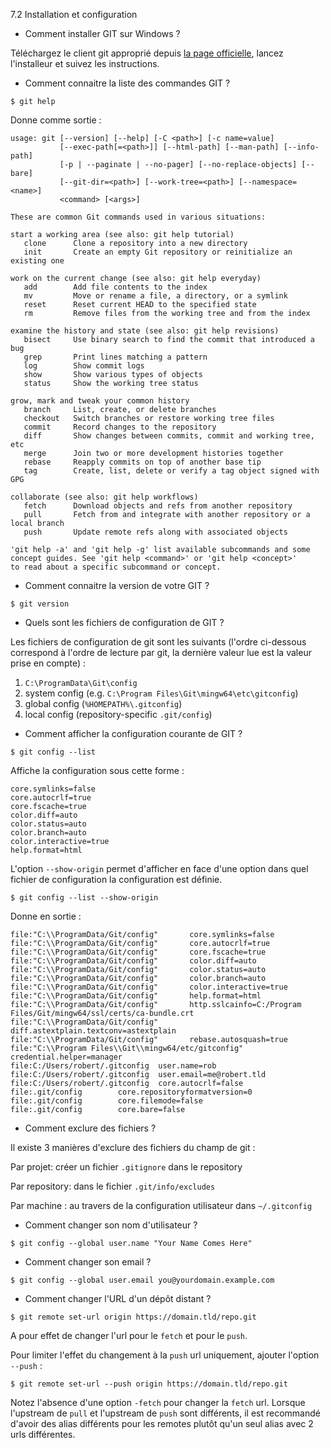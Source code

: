 7.2 Installation et configuration
- Comment installer GIT sur Windows ?

Téléchargez le client git approprié depuis [la page officielle](https://git-scm.com/downloads), lancez l'installeur et suivez les instructions.

- Comment connaitre la liste des commandes GIT ?

```
$ git help
```

Donne comme sortie :

```
usage: git [--version] [--help] [-C <path>] [-c name=value]
           [--exec-path[=<path>]] [--html-path] [--man-path] [--info-path]
           [-p | --paginate | --no-pager] [--no-replace-objects] [--bare]
           [--git-dir=<path>] [--work-tree=<path>] [--namespace=<name>]
           <command> [<args>]

These are common Git commands used in various situations:

start a working area (see also: git help tutorial)
   clone      Clone a repository into a new directory
   init       Create an empty Git repository or reinitialize an existing one

work on the current change (see also: git help everyday)
   add        Add file contents to the index
   mv         Move or rename a file, a directory, or a symlink
   reset      Reset current HEAD to the specified state
   rm         Remove files from the working tree and from the index

examine the history and state (see also: git help revisions)
   bisect     Use binary search to find the commit that introduced a bug
   grep       Print lines matching a pattern
   log        Show commit logs
   show       Show various types of objects
   status     Show the working tree status

grow, mark and tweak your common history
   branch     List, create, or delete branches
   checkout   Switch branches or restore working tree files
   commit     Record changes to the repository
   diff       Show changes between commits, commit and working tree, etc
   merge      Join two or more development histories together
   rebase     Reapply commits on top of another base tip
   tag        Create, list, delete or verify a tag object signed with GPG

collaborate (see also: git help workflows)
   fetch      Download objects and refs from another repository
   pull       Fetch from and integrate with another repository or a local branch
   push       Update remote refs along with associated objects

'git help -a' and 'git help -g' list available subcommands and some
concept guides. See 'git help <command>' or 'git help <concept>'
to read about a specific subcommand or concept.

```

- Comment connaitre la version de votre GIT ?

```
$ git version
```

- Quels sont les fichiers de configuration de GIT ?

Les fichiers de configuration de git sont les suivants (l'ordre ci-dessous correspond à l'ordre de lecture par git, la dernière valeur lue est la valeur prise en compte) :

1. `C:\ProgramData\Git\config`
2. system config (e.g. `C:\Program Files\Git\mingw64\etc\gitconfig`)
3. global config (`%HOMEPATH%\.gitconfig`)
4. local config (repository-specific `.git/config`)

- Comment afficher la configuration courante de GIT ?

```
$ git config --list
```

Affiche la configuration sous cette forme : 

```
core.symlinks=false
core.autocrlf=true
core.fscache=true
color.diff=auto
color.status=auto
color.branch=auto
color.interactive=true
help.format=html
```

L'option `--show-origin` permet d'afficher en face d'une option dans quel fichier de configuration la configuration est définie.

```
$ git config --list --show-origin
```

Donne en sortie :

```
file:"C:\\ProgramData/Git/config"       core.symlinks=false
file:"C:\\ProgramData/Git/config"       core.autocrlf=true
file:"C:\\ProgramData/Git/config"       core.fscache=true
file:"C:\\ProgramData/Git/config"       color.diff=auto
file:"C:\\ProgramData/Git/config"       color.status=auto
file:"C:\\ProgramData/Git/config"       color.branch=auto
file:"C:\\ProgramData/Git/config"       color.interactive=true
file:"C:\\ProgramData/Git/config"       help.format=html
file:"C:\\ProgramData/Git/config"       http.sslcainfo=C:/Program Files/Git/mingw64/ssl/certs/ca-bundle.crt
file:"C:\\ProgramData/Git/config"       diff.astextplain.textconv=astextplain
file:"C:\\ProgramData/Git/config"       rebase.autosquash=true
file:"C:\\Program Files\\Git\\mingw64/etc/gitconfig"    credential.helper=manager
file:C:/Users/robert/.gitconfig  user.name=rob
file:C:/Users/robert/.gitconfig  user.email=me@robert.tld
file:C:/Users/robert/.gitconfig  core.autocrlf=false
file:.git/config        core.repositoryformatversion=0
file:.git/config        core.filemode=false
file:.git/config        core.bare=false
```

- Comment exclure des fichiers ?

Il existe 3 manières d'exclure des fichiers du champ de git :

Par projet: créer un fichier `.gitignore` dans le repository

Par repository: dans le fichier `.git/info/excludes`

Par machine : au travers de la configuration utilisateur dans `~/.gitconfig`

- Comment changer son nom d'utilisateur ?

```
$ git config --global user.name "Your Name Comes Here"
```

- Comment changer son email ? 

```
$ git config --global user.email you@yourdomain.example.com
```

- Comment changer l'URL d'un dépôt distant ?

```
$ git remote set-url origin https://domain.tld/repo.git
```

A pour effet de changer l'url pour le `fetch` et pour le `push`.

Pour limiter l'effet du changement à la `push` url uniquement, ajouter l'option `--push` :

```
$ git remote set-url --push origin https://domain.tld/repo.git
```

Notez l'absence d'une option `-fetch` pour changer la `fetch` url. Lorsque l'upstream de `pull` et l'upstream de `push` sont différents, il est recommandé d'avoir des alias différents pour les remotes plutôt qu'un seul alias avec 2 urls différentes.
